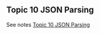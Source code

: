 ## Topic 10 JSON Parsing

See notes [Topic 10 JSON Parsing](https://edward2.solent.ac.uk/course/mad/part10.xhtml) 

